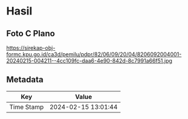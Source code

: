 # Hasil

## Foto C Plano

https://sirekap-obj-formc.kpu.go.id/ca3d/pemilu/pdpr/82/06/09/20/04/8206092004001-20240215-004211--4cc109fc-daa6-4e90-842d-8c7991a66f51.jpg


## Metadata

| Key        | Value               |
| ---------- | ------------------- |
| Time Stamp | 2024-02-15 13:01:44 |



